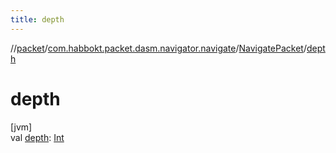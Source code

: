 ```yaml
---
title: depth
---
```

//[packet](../../../index.html)/[com.habbokt.packet.dasm.navigator.navigate](../index.html)/[NavigatePacket](index.html)/[depth](depth.html)



# depth



[jvm]\
val [depth](depth.html): [Int](https://kotlinlang.org/api/latest/jvm/stdlib/kotlin/-int/index.html)




